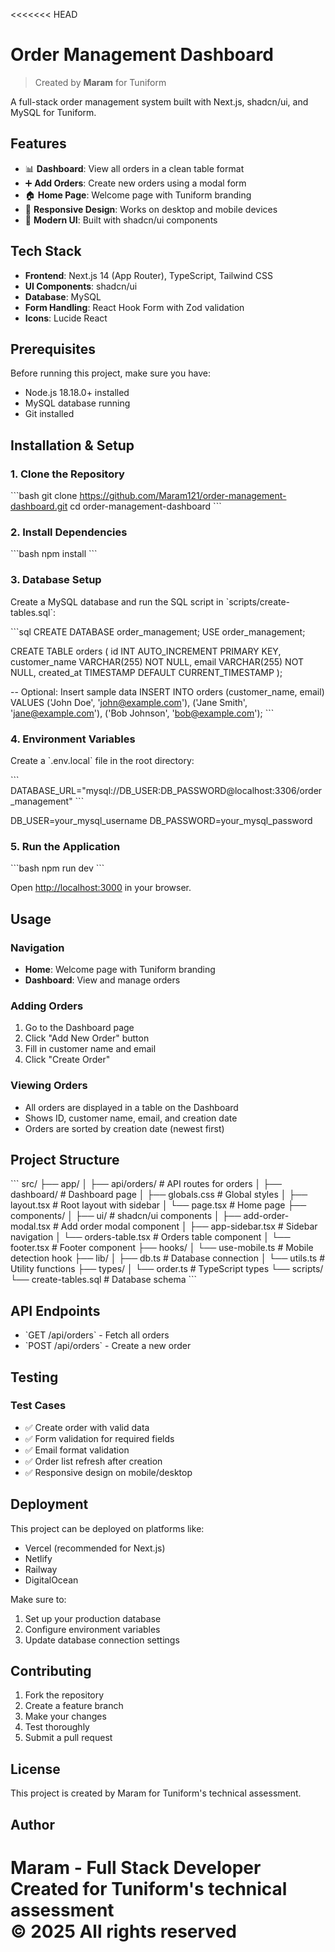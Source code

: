 <<<<<<< HEAD
# Order Management Dashboard

> Created by **Maram** for Tuniform

A full-stack order management system built with Next.js, shadcn/ui, and MySQL for Tuniform.

## Features

- 📊 **Dashboard**: View all orders in a clean table format
- ➕ **Add Orders**: Create new orders using a modal form
- 🏠 **Home Page**: Welcome page with Tuniform branding
- 📱 **Responsive Design**: Works on desktop and mobile devices
- 🎨 **Modern UI**: Built with shadcn/ui components

## Tech Stack

- **Frontend**: Next.js 14 (App Router), TypeScript, Tailwind CSS
- **UI Components**: shadcn/ui
- **Database**: MySQL
- **Form Handling**: React Hook Form with Zod validation
- **Icons**: Lucide React

## Prerequisites

Before running this project, make sure you have:

- Node.js 18.18.0+ installed
- MySQL database running
- Git installed

## Installation & Setup

### 1. Clone the Repository

\`\`\`bash
git clone https://github.com/Maram121/order-management-dashboard.git
cd order-management-dashboard
\`\`\`

### 2. Install Dependencies

\`\`\`bash
npm install
\`\`\`

### 3. Database Setup

Create a MySQL database and run the SQL script in \`scripts/create-tables.sql\`:

\`\`\`sql
CREATE DATABASE order_management;
USE order_management;

CREATE TABLE orders (
  id INT AUTO_INCREMENT PRIMARY KEY,
  customer_name VARCHAR(255) NOT NULL,
  email VARCHAR(255) NOT NULL,
  created_at TIMESTAMP DEFAULT CURRENT_TIMESTAMP
);

-- Optional: Insert sample data
INSERT INTO orders (customer_name, email) VALUES
('John Doe', 'john@example.com'),
('Jane Smith', 'jane@example.com'),
('Bob Johnson', 'bob@example.com');
\`\`\`

### 4. Environment Variables

Create a \`.env.local\` file in the root directory:

\`\`\`
DATABASE_URL="mysql://DB_USER:DB_PASSWORD@localhost:3306/order_management"
\`\`\`

DB_USER=your_mysql_username
DB_PASSWORD=your_mysql_password



### 5. Run the Application

\`\`\`bash
npm run dev
\`\`\`

Open [http://localhost:3000](http://localhost:3000) in your browser.

## Usage

### Navigation
- **Home**: Welcome page with Tuniform branding
- **Dashboard**: View and manage orders

### Adding Orders
1. Go to the Dashboard page
2. Click "Add New Order" button
3. Fill in customer name and email
4. Click "Create Order"

### Viewing Orders
- All orders are displayed in a table on the Dashboard
- Shows ID, customer name, email, and creation date
- Orders are sorted by creation date (newest first)

## Project Structure

\`\`\`
src/
├── app/
│   ├── api/orders/          # API routes for orders
│   ├── dashboard/           # Dashboard page
│   ├── globals.css          # Global styles
│   ├── layout.tsx           # Root layout with sidebar
│   └── page.tsx             # Home page
├── components/
│   ├── ui/                  # shadcn/ui components
│   ├── add-order-modal.tsx  # Add order modal component
│   ├── app-sidebar.tsx      # Sidebar navigation
│   └── orders-table.tsx     # Orders table component
│   └── footer.tsx           # Footer component
├── hooks/
│   └── use-mobile.ts        # Mobile detection hook
├── lib/
│   ├── db.ts               # Database connection
│   └── utils.ts            # Utility functions
├── types/
│   └── order.ts            # TypeScript types
└── scripts/
    └── create-tables.sql   # Database schema
\`\`\`

## API Endpoints

- \`GET /api/orders\` - Fetch all orders
- \`POST /api/orders\` - Create a new order

## Testing

### Test Cases
- ✅ Create order with valid data
- ✅ Form validation for required fields
- ✅ Email format validation
- ✅ Order list refresh after creation
- ✅ Responsive design on mobile/desktop

## Deployment

This project can be deployed on platforms like:
- Vercel (recommended for Next.js)
- Netlify
- Railway
- DigitalOcean

Make sure to:
1. Set up your production database
2. Configure environment variables
3. Update database connection settings

## Contributing

1. Fork the repository
2. Create a feature branch
3. Make your changes
4. Test thoroughly
5. Submit a pull request

## License

This project is created by Maram for Tuniform's technical assessment.

## Author

**Maram** - Full Stack Developer  
Created for Tuniform's technical assessment  
© 2025 All rights reserved
=======
